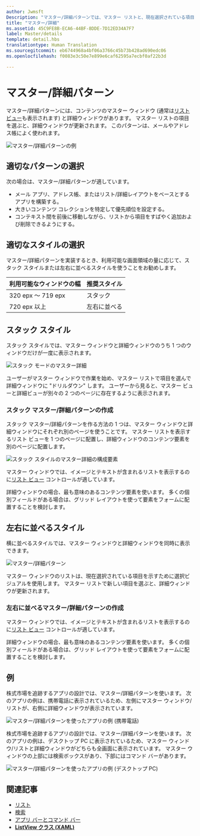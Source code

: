 ```yaml
---
author: Jwmsft
Description: "マスター/詳細パターンでは、マスター リストと、現在選択されている項目の詳細が表示されます。 このパターンは、メールや連絡先一覧/アドレス帳によく使用されます。"
title: "マスター/詳細"
ms.assetid: 45C9FE8B-ECA6-44BF-8DDE-7D12ED34A7F7
label: Master/details
template: detail.hbs
translationtype: Human Translation
ms.sourcegitcommit: eb6744968a4bf06a3766c45b73b428ad690edc06
ms.openlocfilehash: f0083e3c50e7e899e6caf62595a7ecbf0af22b3d

---
```

# マスター/詳細パターン

<link rel="stylesheet" href="https://az835927.vo.msecnd.net/sites/uwp/Resources/css/custom.css"> 

マスター/詳細パターンには、コンテンツのマスター ウィンドウ (通常は[リスト ビュー](lists.md)も表示されます) と詳細ウィンドウがあります。 マスター リストの項目を選ぶと、詳細ウィンドウが更新されます。 このパターンは、メールやアドレス帳によく使われます。

![マスター/詳細パターンの例](images/HIGSecOne_MasterDetail.png)

## 適切なパターンの選択

次の場合は、マスター/詳細パターンが適しています。

-   メール アプリ、アドレス帳、またはリスト/詳細レイアウトをベースとするアプリを構築する。
-   大きいコンテンツ コレクションを特定して優先順位を設定する。
-   コンテキスト間を前後に移動しながら、リストから項目をすばやく追加および削除できるようにする。

## 適切なスタイルの選択

マスター/詳細パターンを実装するとき、利用可能な画面領域の量に応じて、スタック スタイルまたは左右に並べるスタイルを使うことをお勧めします。

| 利用可能なウィンドウの幅 | 推奨スタイル |
|------------------------|-------------------|
| 320 epx ～ 719 epx        | スタック           |
| 720 epx 以上       | 左右に並べる      |

 
## スタック スタイル

スタック スタイルでは、マスター ウィンドウと詳細ウィンドウのうち 1 つのウィンドウだけが一度に表示されます。

![スタック モードのマスター詳細](images/patterns-md-stacked.png)

ユーザーがマスター ウィンドウで作業を始め、マスター リストで項目を選んで詳細ウィンドウに "ドリルダウン" します。 ユーザーから見ると、マスター ビューと詳細ビューが別々の 2 つのページに存在するように表示されます。

### スタック マスター/詳細パターンの作成

スタック マスター/詳細パターンを作る方法の 1 つは、マスター ウィンドウと詳細ウィンドウにそれぞれ別のページを使うことです。 マスター リストを表示するリスト ビューを 1 つのページに配置し、詳細ウィンドウのコンテンツ要素を別のページに配置します。

![スタック スタイルのマスター詳細の構成要素](images/patterns-md-stacked-parts.png)

マスター ウィンドウでは、イメージとテキストが含まれるリストを表示するのに[リスト ビュー](lists.md) コントロールが適しています。

詳細ウィンドウの場合、最も意味のあるコンテンツ要素を使います。 多くの個別フィールドがある場合は、グリッド レイアウトを使って要素をフォームに配置することを検討します。

## 左右に並べるスタイル

横に並べるスタイルでは、マスター ウィンドウと詳細ウィンドウを同時に表示できます。

![マスター/詳細パターン](images/patterns-masterdetail-400x227.png)

マスター ウィンドウのリストは、現在選択されている項目を示すために選択ビジュアルを使用します。 マスター リストで新しい項目を選ぶと、詳細ウィンドウが更新されます。

### 左右に並べるマスター/詳細パターンの作成

マスター ウィンドウでは、イメージとテキストが含まれるリストを表示するのに[リスト ビュー](lists.md) コントロールが適しています。

詳細ウィンドウの場合、最も意味のあるコンテンツ要素を使います。 多くの個別フィールドがある場合は、グリッド レイアウトを使って要素をフォームに配置することを検討します。

## 例

株式市場を追跡するアプリの設計では、マスター/詳細パターンを使います。 次のアプリの例は、携帯電話に表示されているため、左側にマスター ウィンドウ/リストが、右側に詳細ウィンドウが表示されています。

![マスター/詳細パターンを使ったアプリの例 (携帯電話)](images/uap-finance-phone-masterdetails-600.png)

株式市場を追跡するアプリの設計では、マスター/詳細パターンを使います。 次のアプリの例は、デスクトップ PC に表示されているため、マスター ウィンドウ/リストと詳細ウィンドウがどちらも全画面に表示されています。 マスター ウィンドウの上部には検索ボックスがあり、下部にはコマンド バーがあります。

![マスター/詳細パターンを使ったアプリの例 (デスクトップ PC)](images/uap-finance-desktop700.png)



## 関連記事

- [リスト](lists.md)
- [検索](search.md)
- [アプリ バーとコマンド バー](app-bars.md)
- [**ListView クラス (XAML)**](https://msdn.microsoft.com/library/windows/apps/br242878)



<!--HONumber=Aug16_HO3-->


